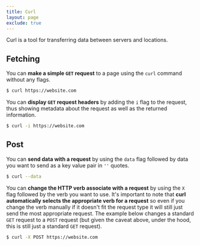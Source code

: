 ```yaml
---
title: Curl
layout: page
exclude: true
---
```


Curl is a tool for transferring data between servers and locations.

## Fetching

You can **make a simple `GET` request** to a page using the `curl` command without any flags.
```bash
$ curl https://website.com
```

You can **display `GET` request headers** by adding the `i` flag to the request, thus showing metadata about the request as well as the returned information.
```bash
$ curl -i https://website.com
```

## Post

You can **send data with a request** by using the `data` flag followed by data you want to send as a key value pair in `''` quotes.
```bash
$ curl --data
```

You can **change the HTTP verb associate with a request** by using the `X` flag followed by the verb you want to use. It's important to note that **curl automatically selects the appropriate verb for a request** so even if you change the verb manually if it doesn't fit the request type it will still just send the most appropriate request. The example below changes a standard `GET` request to a `POST` request (but given the caveat above, under the hood, this is still just a standard `GET` request).
```bash
$ curl -X POST https://website.com
```
<!--stackedit_data:
eyJoaXN0b3J5IjpbNTk1MTcwMzQ2XX0=
-->